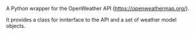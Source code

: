 A Python wrapper for the OpenWeather API (https://openweathermap.org/).

It provides a class for innterface to the API and a set of weather
model objects.
